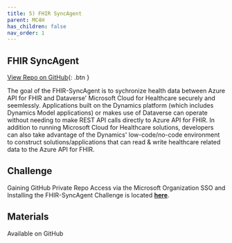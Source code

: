 ```yaml
---
title: 5) FHIR SyncAgent
parent: MC4H
has_children: false
nav_order: 1
---
```


## FHIR SyncAgent
[View Repo on GitHub](https://github.com/microsoft/openhack-mc4h/tree/main/Challenge-05){: .btn }

The goal of the FHIR-SyncAgent is to sychronize health data between Azure API for FHIR and Dataverse' Microsoft Cloud for Healthcare securely and seemlessly. Applications built on the Dynamics platform (which includes Dynamics Model applications) or makes use of Dataverse can operate without needing to make REST API calls directly to Azure API for FHIR. In addition to running Microsoft Cloud for Healthcare solutions, developers can also take advantage of the Dynamics' low-code/no-code environment to construct solutions/applications that can read & write healthcare related data to the Azure API for FHIR.


## Challenge 
Gaining GitHub Private Repo Access via the Microsoft Organization SSO and Installing the FHIR-SyncAgent  Challenge is located **[here](https://github.com/microsoft/openhack-mc4h/tree/main/Challenge-5)**.


## Materials   
Available on GitHub
